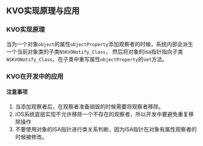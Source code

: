 ## KVO实现原理与应用
### KVO实现原理
当为一个对象`object`的属性`objectProperty`添加观察者的时候，系统内部会派生一个当前对象类的子类`NSKVONotify_Class`，
然后将对象的isa指针指向子类`NSKVONotify_Class`。在子类中重写属性`objectProperty`的`set`方法。
### KVO在开发中的应用
#### 注意事项
1. 当添加观察者后，在观察者准备销毁的时候需要将观察者移除。
2. iOS系统底层实现不允许移除一个不存在的观察者，所以开发中要避免重复移除操作
3. 不要使用对象的ISA指针进行类关系判断，因为ISA指针在对象有属性观察者的时候被修改。
